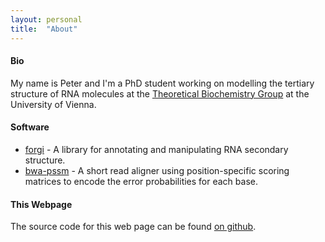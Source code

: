 ```yaml
---
layout: personal
title:  "About"
---
```


#### Bio ####

My name is Peter and I'm a PhD student working on modelling the tertiary structure of RNA molecules at the [Theoretical Biochemistry Group](http://www.tbi.univie.ac.at) at the University of Vienna. 

#### Software ####

* [forgi](http://www.tbi.univie.ac.at/~pkerp/forgi) - A library for annotating and manipulating RNA secondary structure.
* [bwa-pssm](http://bwa-pssm.binf.ku.dk/) - A short read aligner using position-specific scoring matrices to encode the error probabilities for each base.

#### This Webpage ####

The source code for this web page can be found [on github](https://github.com/pkerpedjiev/emptypipes).
